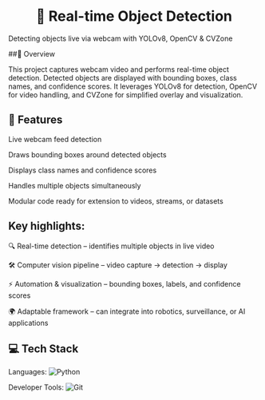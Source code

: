 <h1 align="center">🤖 Real-time Object Detection</h1>

Detecting objects live via webcam with YOLOv8, OpenCV & CVZone

##📖 Overview

This project captures webcam video and performs real-time object detection. Detected objects are displayed with bounding boxes, class names, and confidence scores. It leverages YOLOv8 for detection, OpenCV for video handling, and CVZone for simplified overlay and visualization.

## 🚀 Features

Live webcam feed detection

Draws bounding boxes around detected objects

Displays class names and confidence scores

Handles multiple objects simultaneously

Modular code ready for extension to videos, streams, or datasets

## Key highlights:

🔍 Real-time detection – identifies multiple objects in live video

🛠 Computer vision pipeline – video capture → detection → display

⚡ Automation & visualization – bounding boxes, labels, and confidence scores

🌍 Adaptable framework – can integrate into robotics, surveillance, or AI applications


## 💻 Tech Stack

Languages: ![Python](https://img.shields.io/badge/python-%233776AB.svg?style=for-the-badge&logo=python&logoColor=white) 

Developer Tools: ![Git](https://img.shields.io/badge/git-%23F05033.svg?style=for-the-badge&logo=git&logoColor=white)


